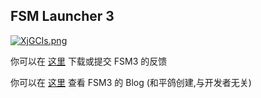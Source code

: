 ## FSM Launcher 3

[![XjGCIs.png](https://s1.ax1x.com/2022/06/19/XjGCIs.png)](https://imgtu.com/i/XjGCIs)

你可以在 [这里](https://support.qq.com/products/361169) 下载或提交 FSM3 的反馈

你可以在 [这里](http://blog.fsm3.net) 查看 FSM3 的 Blog (和平鸽创建,与开发者无关)
